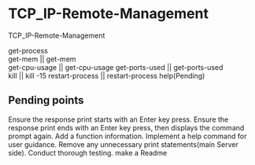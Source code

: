 # TCP_IP-Remote-Management
 TCP_IP-Remote-Management

get-process     
get-mem <process-name> || get-mem <process-id>  
get-cpu-usage <process-name> || get-cpu-usage <process-id> 
get-ports-used <process-name> || get-ports-used <process-id>  
kill <process-name> || kill <process-id> -15
restart-process <process-name> || restart-process <process-id> 
help(Pending)

Pending points
----------------
Ensure the response print starts with an Enter key press.
Ensure the response print ends with an Enter key press, then displays the command prompt again.
Add a function information.
Implement a help command for user guidance.
Remove any unnecessary print statements(main Server side).
Conduct thorough testing.
make a Readme
